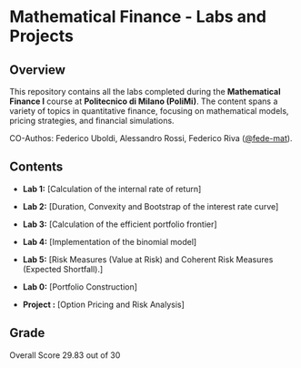 # Mathematical Finance - Labs and Projects

## Overview

This repository contains all the labs completed during the **Mathematical Finance I** course at **Politecnico di Milano (PoliMi)**. The content spans a variety of topics in quantitative finance, focusing on mathematical models, pricing strategies, and financial simulations.

CO-Authos: Federico Uboldi, Alessandro Rossi, Federico Riva ([@fede-mat](https://github.com/fede-mat)).

## Contents

- **Lab 1:** [Calculation of the internal rate of return]
- **Lab 2:** [Duration, Convexity and Bootstrap of the interest rate curve]
- **Lab 3:** [Calculation of the efficient portfolio frontier]
- **Lab 4:** [Implementation of the binomial model]
- **Lab 5:** [Risk Measures (Value at Risk) and Coherent Risk Measures (Expected Shortfall).]
- **Lab 0:** [Portfolio Construction]

- **Project :** [Option Pricing and Risk Analysis] 
## Grade
Overall Score 29.83 out of 30 
